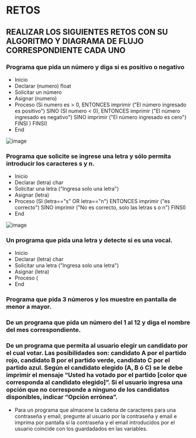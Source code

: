 # RETOS
## REALIZAR LOS SIGUIENTES RETOS CON SU ALGORITMO Y DIAGRAMA DE FLUJO CORRESPONDIENTE CADA UNO 

### Programa que pida un número y diga si es positivo o negativo
* Inicio
* Declarar (numero) float
* Solicitar un número
* Asignar (numero)
* Proceso (Si numero es > 0, ENTONCES imprimir ("El número ingresado es positivo") SINO (SI  numero <  0), ENTONCES imprimir ("El número ingresado es negativo")  SINO imprimir ("El número ingresado es cero") FINSI ) FINSI)
* End


![image](https://user-images.githubusercontent.com/101481188/160222558-d1f5b0b5-9def-44cb-a54b-0d6ee39eacf2.png)



### Programa que solicite se ingrese una letra y sólo permita introducir los caracteres s y n.
* Inicio
* Declarar (letra) char
* Solicitar una letra  ("Ingresa solo una letra")
* Asignar (letra)
* Proceso (SI (letra=="s" OR letra=="n") ENTONCES  imprimir  ("es correcto") SINO imprimir ("No es correcto, solo las letras s   o    n") FINSI)
* End

![image](https://user-images.githubusercontent.com/101481188/160223402-3e554797-5764-453a-89cc-9b9e8c0222b1.png)


### Un programa que pida una letra y detecte si es una vocal. 
* Inicio
*  Declarar (letra) char
*  Solicitar una letra ("Ingresa solo una letra")
*  Asignar (letra)
*  Proceso (
*  End
### Programa que pida 3 números y los muestre en pantalla de menor a mayor.  
### De un programa que pida un número del 1 al 12 y diga el nombre del mes correspondiente.
### De un programa que permita al usuario elegir un candidato por el cual votar. Las posibilidades son: candidato A por el partido rojo, candidato B por el partido verde, candidato C por el partido azul. Según el candidato elegido (A, B ó C) se le debe imprimir el mensaje “Usted ha votado por el partido [color que corresponda al candidato elegido]”. Si el usuario ingresa una opción que no corresponde a ninguno de los candidatos disponibles, indicar “Opción errónea”.
* Para un programa que almacene la cadena de caracteres para una contraseña y email, pregunte al usuario por la contraseña y email e imprima por pantalla si la contraseña y el email introducidos por el usuario coincide con los guardadados en las variables.
